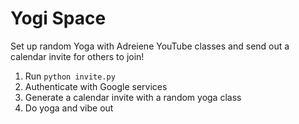 # Yogi Space

Set up random Yoga with Adreiene YouTube classes and send out a calendar invite for others to join!

1. Run `python invite.py`
2. Authenticate with Google services
3. Generate a calendar invite with a random yoga class
4. Do yoga and vibe out
